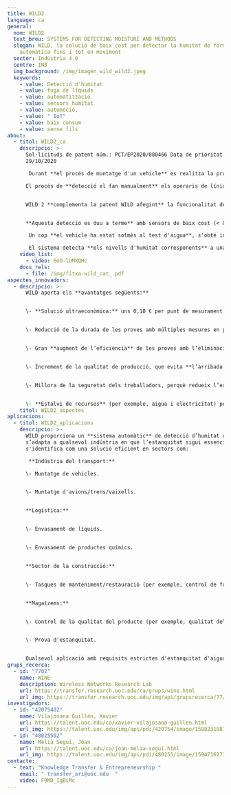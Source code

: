 ```yaml
---
title: WILD2
language: ca
general:
  nom: WILD2
  text_breu: SYSTEMS FOR DETECTING MOISTURE AND METHODS
  slogan: WILD, la solució de baix cost per detectar la humitat de forma
    automàtica fins i tot en moviment
  sector: Indústria 4.0
  centre: IN3
  img_background: /img/imagen_wild_wild2.jpeg
  keywords:
    - value: Detecció d'humitat
    - value: fuga de líquids
    - value: automatització
    - value: sensors humitat
    - value: automoció,
    - value: " IoT"
    - value: baix consum
    - value: sense fils
about:
  - titol: WILD2_ca
    descripcio: >-
      Sol·licituds de patent núm.: PCT/EP2020/080466 Data de prioritat:
      29/10/2020

       Durant **el procés de muntatge d'un vehicle** es realitza la prova d'aigua per comprovar l'estanquitat i detectar possibles entrades d'aigua en vehicle provocades per forats, peces mal acoblades o ratllades. 

      El procés de **detecció el fan manualment** els operaris de línia de producció, que utilitzen equips sensors d'humitat. Aquest procés de detecció dura de 2 a 3 minuts i suposa un coll d'ampolla important a la cadena de producció automatitzada. 


      WILD 2 **complementa la patent WILD afegint** la funcionalitat de detecció automàtica de fuites d'aigua dins el vehicle mentre està en moviment. 


      **Aquesta detecció es duu a terme** amb sensors de baix cost (< 0,15 €) sense fils i sense bateria basats en tags RFID UHF comercials, col·locats prèviament pels proveïdors o durant el procés de fabricació.

       Un cop **el vehicle ha estat sotmès al test d'aigua**, s'obté informació dels sensors mitjançant lectors d'RFID per determinar si hi ha hagut alguna fuita d'aigua.

       El sistema detecta **els nivells d'humitat corresponents** a una fuga i localitza automàticament la seva posició, avisant l'operari sense necessitat que hi intervingui directament.
    video_list:
      - video: 6oO-lUMXQHc
    docs_rels:
      - file: /img/fitxa-wild_cat_.pdf
aspectes_innovadors:
  - descripcio: >-
      WILD aporta els **avantatges següents:**


      \- **Solució ultraeconòmica:** uns 0,10 € per punt de mesurament. 


      \- Reducció de la durada de les proves amb múltiples mesures en pocs segons, que fa disminuir el temps de fabricació i permet fer **mesures en moviment.**


      \- Gran **augment de l’eficiència** de les proves amb l’eliminació d’errors provocats per la intervenció humana. 


      \- Increment de la qualitat de producció, que evita **l’arribada al mercat** de productes amb fuites d’aigua. 


      \- Millora de la seguretat dels treballadors, perquè redueix l’exposició a **ambients de treball** nocius.


      \- **Estalvi de recursos** (per exemple, aigua i electricitat) per cada unitat de producció.
    titol: WILD2_aspectes
aplicacions:
  - titol: WILD2_aplicacions
    descripcio: >-
      WILD proporciona un **sistema automàtic** de detecció d’humitat que
      s’adapta a qualsevol indústria en què l’estanquitat sigui essencial, i
      s'identifica com una solució eficient en sectors com:

       **Indústria del transport:** 

      \- Muntatge de vehicles. 


      \- Muntatge d'avions/trens/vaixells. 


      **Logística:** 


      \- Envasament de líquids. 


      \- Envasament de productes químics. 


      **Sector de la construcció:** 


      \- Tasques de manteniment/restauració (per exemple, control de fugues d'aigua en esquerdes). 


      **Magatzems:** 


      \- Control de la qualitat del producte (per exemple, qualitat del gra a les sitges). 


      \- Prova d'estanquitat. 


      Qualsevol aplicació amb requisits estrictes d'estanquitat d'aigua i **problemes d'accessibilitat.**
grups_recerca:
  - id: "7702"
    name: WINE
    description: Wireless Networks Research Lab
    url: https://transfer.research.uoc.edu/ca/grups/wine.html
    url_img: https://transfer.research.uoc.edu/img/api/grupsrecerca/77/image/1594216262171
investigadors:
  - id: "42075402"
    name: Vilajosana Guillén, Xavier
    url: https://talent.uoc.edu/ca/xavier-vilajosana-guillen.html
    url_img: https://talent.uoc.edu/img/api/pdi/420754/image/1588231887989
  - id: "48025502"
    name: Melià Seguí, Joan
    url: https://talent.uoc.edu/ca/joan-melia-segui.html
    url_img: https://talent.uoc.edu/img/api/pdi/480255/image/1594716271366
contacte:
  - text: "Knowledge Transfer & Entrepreneurship "
    email: " transfer_ari@uoc.edu  "
    video: F9MD_IgBiMc
---
```

